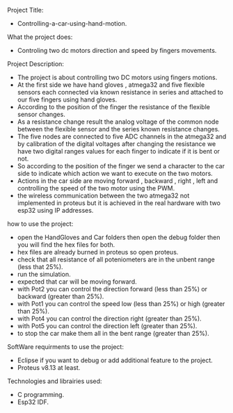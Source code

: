 Project Title: 
- Controlling-a-car-using-hand-motion.

What the project does:
- Controling two dc motors direction and speed by fingers movements. 

Project Description:
- The project is about controlling two DC motors using fingers motions.
- At the first side we have hand gloves , atmega32 and five flexible sensors each connected via known resistance in series and attached to our five fingers using hand gloves.
- According to the position of the finger the resistance of the flexible sensor changes.
- As a resistance change result the analog voltage of the common node between the flexible sensor and the series known resistance changes. 
- The five nodes are connected to five ADC channels in the atmega32 and by calibration of the digital voltages after changing the resistance we have two digital ranges values for each finger to indicate if it is bent or not.
- So according to the position of the finger we send a character to the car side to indicate which action we want to execute on the two motors.
- Actions in the car side are moving forward , backward , right , left and controlling the speed of the two motor using the PWM. 
- the wireless communication between the two atmega32 not implemented in proteus but it is achieved in the real hardware with two esp32 using IP addresses.

how to use the project:
- open the HandGloves and Car folders then open the debug folder then you will find the hex files for both.
- hex files are already burned in proteus so open proteus. 
- check that all resistance of all poteniometers are in the unbent range (less that 25%).
- run the simulation. 
- expected that car will be moving forward.
- with Pot2 you can control the direction forward (less than 25%) or backward (greater than 25%).
- with Pot1 you can control the speed low (less than 25%) or high (greater than 25%).
- with Pot4 you can control the direction right (greater than 25%). 
- with Pot5 you can control the direction left (greater than 25%).
- to stop the car make them all in the bent range (greater than 25%).

SoftWare requirments to use the project: 
- Eclipse if you want to debug or add additional feature to the project.
- Proteus v8.13 at least. 

Technologies and librairies used:
- C programming.  
- Esp32 IDF.



